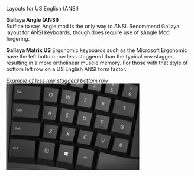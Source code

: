 Layouts for US English (ANSI)

**Gallaya Angle (ANSI)**  
Suffice to say, Angle mod is the only way to ANSI. Recommend Gallaya layout for ANSI keyboards, though does require use of sAngle Mod fingering.

**Gallaya Matrix US**
Ergonomic keyboards such as the Microsoft Ergonomic have the left bottom row less staggered than the typical row stagger, resulting in a more ortholinear muscle memory. For those with that style of bottom left row on a US English ANSI form factor.

*Example of less row staggerd bottom row*  
![UsOrtho](/images/UsOrtho.png)
